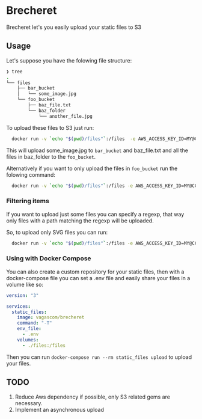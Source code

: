 # Brecheret

Brecheret let's you easily upload your static files to S3

## Usage

Let's suppose you have the folowing file structure:

```sh
❯ tree
.
└── files
    ├── bar_bucket
    │   └── some_image.jpg
    └── foo_bucket
        ├── baz_file.txt
        └── baz_folder
            └── another_file.jpg
```

To upload these files to S3 just run:
```sh
  docker run -v `echo "$(pwd)/files"`:/files  -e AWS_ACCESS_KEY_ID=MY@CC3SSK3Y -e AWS_SECRET_ACCESS_KEY=MYS3CR3TK3Y -e AWS_REGION=us-east-1 brecheret:latest upload
```

This will upload some_image.jpg to `bar_bucket` and baz_file.txt and all the files in baz_folder to the `foo_bucket`.

Alternatively if you want to only upload the files in `foo_bucket` run the folowing command:

```sh
  docker run -v `echo "$(pwd)/files"`:/files -e AWS_ACCESS_KEY_ID=MY@CC3SSK3Y -e AWS_SECRET_ACCESS_KEY=MYS3CR3TK3Y -e AWS_REGION=us-east-1  brecheret:latest foo_bucket:upload
```

### Filtering items

If you want to upload just some files you can specify a regexp, that way only files with a path matching the regexp will be uploaded.

So, to upload only SVG files you can run:

```sh
  docker run -v `echo "$(pwd)/files"`:/files -e AWS_ACCESS_KEY_ID=MY@CC3SSK3Y -e AWS_SECRET_ACCESS_KEY=MYS3CR3TK3Y -e AWS_REGION=us-east-1 -e FILTER_REGEXP='*.svg$'  brecheret:latest upload
```

### Using with Docker Compose

You can also create a custom repository for your static files, then with a docker-compose file you can set a .env file and easily share your files in a volume like so:

```yaml
version: "3"

services:
  static_files:
    image: vagascom/brecheret
    command: "-T"
    env_file:
      - .env
    volumes:
      - ./files:/files
```

Then you can run `docker-compose run --rm static_files upload` to upload your files.

## TODO

1. Reduce Aws dependency if possible, only S3 related gems are necessary.
2. Implement an asynchronous upload
